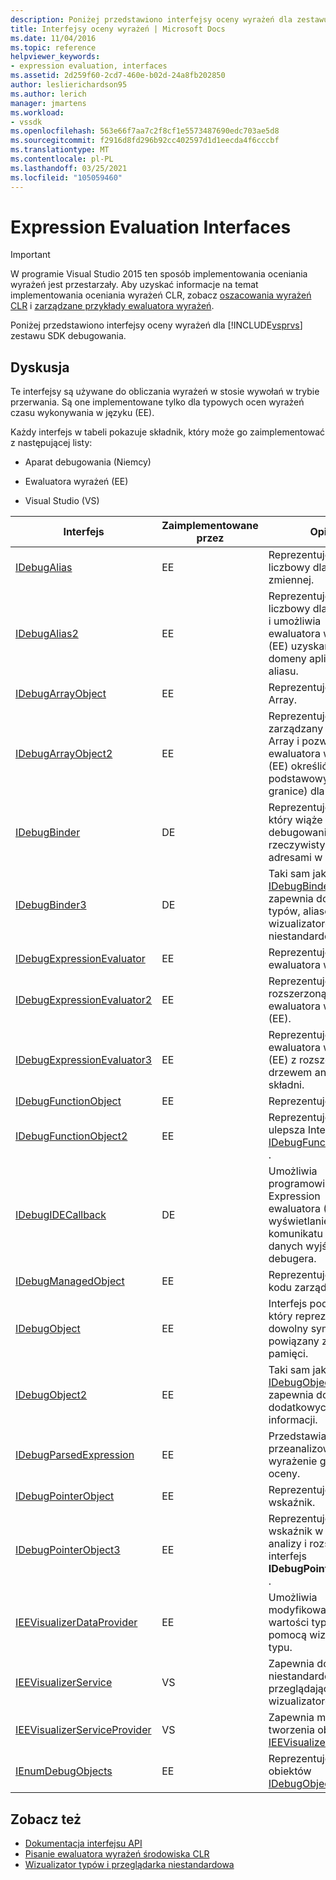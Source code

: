 ```yaml
---
description: Poniżej przedstawiono interfejsy oceny wyrażeń dla zestawu SDK debugowania programu Visual Studio.
title: Interfejsy oceny wyrażeń | Microsoft Docs
ms.date: 11/04/2016
ms.topic: reference
helpviewer_keywords:
- expression evaluation, interfaces
ms.assetid: 2d259f60-2cd7-460e-b02d-24a8fb202850
author: leslierichardson95
ms.author: lerich
manager: jmartens
ms.workload:
- vssdk
ms.openlocfilehash: 563e66f7aa7c2f8cf1e5573487690edc703ae5d8
ms.sourcegitcommit: f2916d8fd296b92cc402597d1d1eecda4f6cccbf
ms.translationtype: MT
ms.contentlocale: pl-PL
ms.lasthandoff: 03/25/2021
ms.locfileid: "105059460"
---
```

# <a name="expression-evaluation-interfaces"></a>Expression Evaluation Interfaces
> [!IMPORTANT]
> W programie Visual Studio 2015 ten sposób implementowania oceniania wyrażeń jest przestarzały. Aby uzyskać informacje na temat implementowania oceniania wyrażeń CLR, zobacz [oszacowania wyrażeń CLR](https://github.com/Microsoft/ConcordExtensibilitySamples/wiki/CLR-Expression-Evaluators) i [zarządzane przykłady ewaluatora wyrażeń](https://github.com/Microsoft/ConcordExtensibilitySamples/wiki/Managed-Expression-Evaluator-Sample).

 Poniżej przedstawiono interfejsy oceny wyrażeń dla [!INCLUDE[vsprvs](../../../code-quality/includes/vsprvs_md.md)] zestawu SDK debugowania.

## <a name="discussion"></a>Dyskusja
 Te interfejsy są używane do obliczania wyrażeń w stosie wywołań w trybie przerwania. Są one implementowane tylko dla typowych ocen wyrażeń czasu wykonywania w języku (EE).

 Każdy interfejs w tabeli pokazuje składnik, który może go zaimplementować z następującej listy:

- Aparat debugowania (Niemcy)

- Ewaluatora wyrażeń (EE)

- Visual Studio (VS)

|Interfejs|Zaimplementowane przez|Opis|
|---------------|--------------------|-----------------|
|[IDebugAlias](../../../extensibility/debugger/reference/idebugalias.md)|EE|Reprezentuje alias liczbowy dla zmiennej.|
|[IDebugAlias2](../../../extensibility/debugger/reference/idebugalias2.md)|EE|Reprezentuje alias liczbowy dla zmiennej i umożliwia ewaluatora wyrażeń (EE) uzyskanie domeny aplikacji dla aliasu.|
|[IDebugArrayObject](../../../extensibility/debugger/reference/idebugarrayobject.md)|EE|Reprezentuje obiekt Array.|
|[IDebugArrayObject2](../../../extensibility/debugger/reference/idebugarrayobject2.md)|EE|Reprezentuje zarządzany obiekt Array i pozwala ewaluatora wyrażeń (EE) określić indeks podstawowy (dolne granice) dla tablicy.|
|[IDebugBinder](../../../extensibility/debugger/reference/idebugbinder.md)|DE|Reprezentuje spinacz, który wiąże symbole debugowania z rzeczywistymi adresami w pamięci.|
|[IDebugBinder3](../../../extensibility/debugger/reference/idebugbinder3.md)|DE|Taki sam jak interfejs [IDebugBinder](../../../extensibility/debugger/reference/idebugbinder.md) , ale zapewnia dostęp do typów, aliasów i wizualizatorów niestandardowych.|
|[IDebugExpressionEvaluator](../../../extensibility/debugger/reference/idebugexpressionevaluator.md)|EE|Reprezentuje ewaluatora wyrażeń.|
|[IDebugExpressionEvaluator2](../../../extensibility/debugger/reference/idebugexpressionevaluator2.md)|EE|Reprezentuje rozszerzoną wersję ewaluatora wyrażeń (EE).|
|[IDebugExpressionEvaluator3](../../../extensibility/debugger/reference/idebugexpressionevaluator3.md)|EE|Reprezentuje ewaluatora wyrażeń (EE) z rozszerzonym drzewem analizatora składni.|
|[IDebugFunctionObject](../../../extensibility/debugger/reference/idebugfunctionobject.md)|EE|Reprezentuje funkcję.|
|[IDebugFunctionObject2](../../../extensibility/debugger/reference/idebugfunctionobject2.md)|EE|Reprezentuje funkcję i ulepsza Interfejs [IDebugFunctionObject](../../../extensibility/debugger/reference/idebugfunctionobject.md) .|
|[IDebugIDECallback](../../../extensibility/debugger/reference/idebugidecallback.md)|DE|Umożliwia programowi Expression ewaluatora (EE) wyświetlanie komunikatu w oknie danych wyjściowych debugera.|
|[IDebugManagedObject](../../../extensibility/debugger/reference/idebugmanagedobject.md)|EE|Reprezentuje obiekt kodu zarządzanego.|
|[IDebugObject](../../../extensibility/debugger/reference/idebugobject.md)|EE|Interfejs podstawowy, który reprezentuje dowolny symbol powiązany z adresem pamięci.|
|[IDebugObject2](../../../extensibility/debugger/reference/idebugobject2.md)|EE|Taki sam jak interfejs [IDebugObject](../../../extensibility/debugger/reference/idebugobject.md) , ale zapewnia dostęp do dodatkowych informacji.|
|[IDebugParsedExpression](../../../extensibility/debugger/reference/idebugparsedexpression.md)|EE|Przedstawia przeanalizowane wyrażenie gotowe do oceny.|
|[IDebugPointerObject](../../../extensibility/debugger/reference/idebugpointerobject.md)|EE|Reprezentuje wskaźnik.|
|[IDebugPointerObject3](../../../extensibility/debugger/reference/idebugpointerobject3.md)|EE|Reprezentuje wskaźnik w drzewie analizy i rozszerza interfejs **IDebugPointerObject** .|
|[IEEVisualizerDataProvider](../../../extensibility/debugger/reference/ieevisualizerdataprovider.md)|EE|Umożliwia modyfikowanie wartości typu za pomocą wizualizatora typu.|
|[IEEVisualizerService](../../../extensibility/debugger/reference/ieevisualizerservice.md)|VS|Zapewnia dostęp do niestandardowych przeglądających i wizualizatorów typów.|
|[IEEVisualizerServiceProvider](../../../extensibility/debugger/reference/ieevisualizerserviceprovider.md)|VS|Zapewnia możliwość tworzenia obiektu [IEEVisualizerService](../../../extensibility/debugger/reference/ieevisualizerservice.md) .|
|[IEnumDebugObjects](../../../extensibility/debugger/reference/ienumdebugobjects.md)|EE|Reprezentuje kolekcję obiektów [IDebugObject](../../../extensibility/debugger/reference/idebugobject.md) .|

## <a name="see-also"></a>Zobacz też
- [Dokumentacja interfejsu API](../../../extensibility/debugger/reference/api-reference-visual-studio-debugging.md)
- [Pisanie ewaluatora wyrażeń środowiska CLR](../../../extensibility/debugger/writing-a-common-language-runtime-expression-evaluator.md)
- [Wizualizator typów i przeglądarka niestandardowa](../../../extensibility/debugger/type-visualizer-and-custom-viewer.md)
